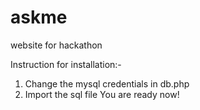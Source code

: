 # askme
website for hackathon

Instruction for installation:-
1. Change the mysql credentials in db.php
2. Import the sql file
You are ready now!
